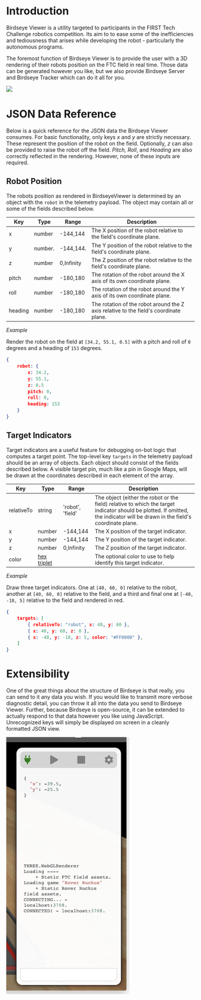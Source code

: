 # Introduction

Birdseye Viewer is a utility targeted to participants in the FIRST Tech Challenge robotics competition. Its aim to to ease some of the inefficiencies and tediousness that arises while developing the robot - particularly the autonomous programs.

The foremost function of Birdseye Viewer is to provide the user with a 3D rendering of their robots position on the FTC field in real time. Those data can be generated however you like, but we also provide Birdseye Server and Birdseye Tracker which can do it all for you.

![](doc/overview.gif)

# JSON Data Reference

Below is a quick reference for the JSON data the Birdseye Viewer consumes. For basic functionality, only keys *x* and *y* are strictly necessary. These represent the position of the robot on the field. Optionally, *z* can also be provided to raise the robot off the field. *Pitch, Roll*, and *Heading* are also correctly reflected in the rendering. However, none of these inputs are required.

## Robot Position

The robots position as rendered in BirdseyeViewer is determined by an object with the `robot` in the telemetry payload. The object may contain all or some of the fields described below. 

| Key     | Type    | Range      | Description                                                                           |
|---------|---------|------------|---------------------------------------------------------------------------------------|
| x       | number  | -144,144   | The X position of the robot relative to the field's coordinate plane.                 |
| y       | number. | -144,144.  | The Y position of the robot relative to the field's coordinate plane.                 |
| z       | number  | 0,Infinity | The Z position of the robot relative to the field's coordinate plane.                 |
| pitch   | number  | -180,180   | The rotation of the robot around the X axis of its own coordinate plane.              |
| roll    | number  | -180,180   | The rotation of the robot around the Y axis of its own coordinate plane.              |
| heading | number  | -180,180   | The rotation of the robot around the Z axis relative to the field's coordinate plane. |

_Example_

Render the robot on the field at `[34.2, 55.1, 0.5]` with a pitch and roll of `0` degrees and a heading of `153` degrees.

```json
{
    robot: {
        x: 34.2,
        y: 55.1,
        z: 0.5
        pitch: 0,
        roll: 0,
        heading: 153
    }
}
```

## Target Indicators

Target indicators are a useful feature for debugging on-bot logic that computes a target point. The top-level key `targets` in the telemetry payload should be an array of objects. Each object should consist of the fields described below. A visible target pin, much like a pin in Google Maps, will be drawn at the coordinates described in each element of the array.

|Key|Type|Range|Description|
|---|---|---|---|
|relativeTo|string|'robot', 'field'|The object (either the robot or the field) relative to which the target indicator should be plotted. If omitted, the indicator will be drawn in the field's coordinate plane. 
|x|number|-144,144|The X position of the target indicator.
|y|number|-144,144|The Y position of the target indicator.
|z|number|0,Infinity|The Z position of the target indicator.
|color|[hex triplet](https://en.wikipedia.org/wiki/Web_colors#Hex_triplet)| |The optional color to use to help identify this target indicator.

_Example_

Draw three target indicators. One at `[40, 60, 0]` relative to the robot, another at `[40, 60, 0]` relative to the field, and a third and final one at `[-40, -10, 5]` relative to the field and rendered in red.

```json
{
    targets: [
        { relativeTo: "robot", x: 40, y: 60 },
        { x: 40, y: 60, z: 0 },
        { x: -40, y: -10, z: 5, color: "#FF0000" },
    ]
}
```

# Extensibility
One of the great things about the structure of Birdseye is that really, you can send to it any data you wish. If you would like to transmit more verbose diagnostic detail, you can throw it all into the data you send to Birdseye Viewer. Further, because Birdseye is open-source, it can be extended to actually respond to that data however you like using JavaScript. Unrecognized keys will simply be displayed on screen in a cleanly formatted JSON view.

![](doc/rightRail.png)

